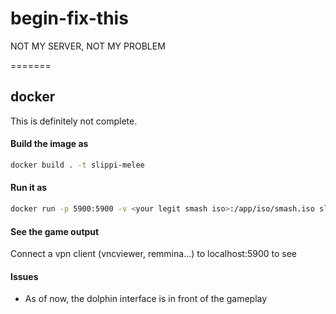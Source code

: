 # begin-fix-this
NOT MY SERVER, NOT MY PROBLEM

=======
## docker
This is definitely not complete.

#### Build the image as 
```bash
docker build . -t slippi-melee
```


#### Run it as 
```bash
docker run -p 5900:5900 -v <your legit smash iso>:/app/iso/smash.iso slippi-melee
```

#### See the game output

Connect a vpn client (vncviewer, remmina...) to localhost:5900 to see


#### Issues

* As of now, the dolphin interface is in front of the gameplay
